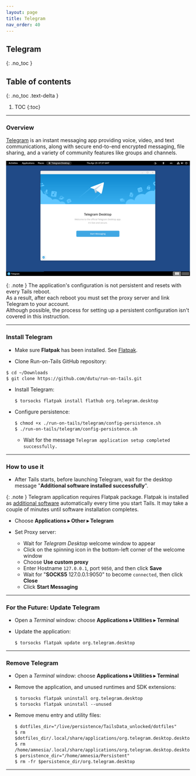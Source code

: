 ```yaml
---
layout: page
title: Telegram
nav_order: 40
---
```


## Telegram
{: .no_toc }

## Table of contents
{: .no_toc .text-delta }

1. TOC
{:toc}

---
### Overview

[Telegram] is an instant messaging app providing voice, video, and text communications, along with secure end-to-end encrypted messaging, file sharing, and a variety of community features like groups and channels.

![telegram.png](telegram.png)


{: .note }
The application's configuration is not persistent and resets with every Tails reboot.<br> 
As a result, after each reboot you must set the proxy server and link Telegram to your account.<br>
Although possible, the process for setting up a persistent configuration isn't covered in this instruction.

---
### Install Telegram

* Make sure **Flatpak** has been installed. See [Flatpak].


* Clone Run-on-Tails GitHub repository:
```shell
$ cd ~/Downloads
$ git clone https://github.com/dutu/run-on-tails.git
```


* Install Telegram:
  ```shell
  $ torsocks flatpak install flathub org.telegram.desktop
  ```


* Configure persistence:
  ```shell
  $ chmod +x ./run-on-tails/telegram/config-persistence.sh 
  $ ./run-on-tails/telegram/config-persistence.sh 
  ```
  * Wait for the message `Telegram application setup completed successfully.`


---
### How to use it

* After Tails starts, before launching Telegram, wait for the desktop message "**Additional software installed successfully**".

{: .note }
Telegram application requires Flatpak package. Flatpak is installed as [additional software] automatically every time you start Tails. It may take a couple of minutes until software installation completes.


* Choose **Applications ▸ Other ▸ Telegram**


* Set Proxy server:
  * Wait for _Telegram Desktop_ welcome window to appear
  * Click on the spinning icon in the bottom-left corner of the welcome window
  * Choose **Use custom proxy**
  * Enter Hostname `127.0.0.1`, port `9050`, and then click **Save**
  * Wait for "**SOCKS5** 127.0.0.1:9050" to become `connected`, then click **Close**
  * Click **Start Messaging**

  
---
### For the Future: Update Telegram

* Open a _Terminal_ window:  choose **Applications ▸ Utilities ▸ Terminal**


* Update the application:
  ```shell
  $ torsocks flatpak update org.telegram.desktop
  ```

 
---

### Remove Telegram

* Open a _Terminal_ window:  choose **Applications ▸ Utilities ▸ Terminal**


* Remove the application, and unused runtimes and SDK extensions:
  ```shell
  $ torsocks flatpak uninstall org.telegram.desktop
  $ torsocks flatpak uninstall --unused
  ```

* Remove menu entry and utility files:
  ```shell
  $ dotfiles_dir="/live/persistence/TailsData_unlocked/dotfiles"
  $ rm $dotfiles_dir/.local/share/applications/org.telegram.desktop.desktop
  $ rm /home/amnesia/.local/share/applications/org.telegram.desktop.desktop
  $ persistence_dir="/home/amnesia/Persistent"
  $ rm -fr $persistence_dir/org.telegram.desktop
  ```

--- 
[Telegram]: https://telegram.org/
[Flatpak]: ../flatpak/flatpak.html
[additional software]: https://tails.net/doc/persistent_storage/configure/index.en.html#additional_software